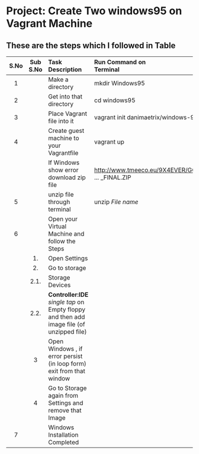 # Project: Create Two windows95 on Vagrant Machine

## These are the steps which I followed in Table
|**S.No**|**Sub S.No**|**Task Description**|**Run Command on <br> Terminal**|
|:----:|:----:|:-----|:-----|
|1|| Make a directory | mkdir Windows95|
|2| |Get into that directory| cd windows95|
|3| |Place Vagrant file into it| vagrant init danimaetrix/windows-95|
|4| |Create guest machine to <br> your Vagrantfile| vagrant up|
|| |If Windows show error download zip file| http://www.tmeeco.eu/9X4EVER/GOODIES/FI ... _FINAL.ZIP | 
|5| |unzip file through terminal| unzip *File name*
|6||Open your Virtual Machine and follow the Steps||
||1.| Open Settings ||
||2.|Go to storage||
||2.1.|Storage Devices|| 
||2.2.|**Controller:IDE** *single tap* on Empty floppy and then add image file (of unzipped file) ||
||3| Open Windows , if error persist (in loop form) exit from that window |||
||4| Go to Storage again from Settings and remove that Image||
|7|| Windows Installation Completed||
